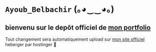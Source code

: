 # ```Ayoub_Belbachir``` (｡◕‿‿◕｡) 
## bienvenu sur le depôt officiel de [mon portfolio](https://ay-belbachir.github.io/portefolio_Ayoub_Belbachir_SIO_SISR/)
Tout changement sera automatiquement upload sur [mon site officiel](https://ayoubbelbachirsisr.fr/) heberger par hostinger 🔵



